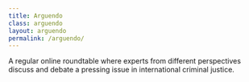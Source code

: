```yaml
---
title: Arguendo
class: arguendo
layout: arguendo
permalink: /arguendo/
---
```

A regular online roundtable where experts from different perspectives discuss and debate a pressing issue in international criminal justice.
